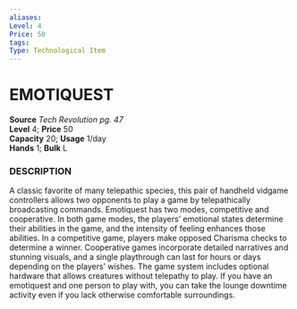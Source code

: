 ```yaml
---
aliases: 
Level: 4
Price: 50
tags: 
Type: Technological Item
---
```

# EMOTIQUEST


**Source** _Tech Revolution pg. 47_  
**Level** 4; **Price** 50  
**Capacity** 20; **Usage** 1/day  
**Hands** 1; **Bulk** L

### DESCRIPTION

A classic favorite of many telepathic species, this pair of handheld vidgame controllers allows two opponents to play a game by telepathically broadcasting commands. Emotiquest has two modes, competitive and cooperative. In both game modes, the players’ emotional states determine their abilities in the game, and the intensity of feeling enhances those abilities. In a competitive game, players make opposed Charisma checks to determine a winner. Cooperative games incorporate detailed narratives and stunning visuals, and a single playthrough can last for hours or days depending on the players’ wishes. The game system includes optional hardware that allows creatures without telepathy to play. If you have an emotiquest and one person to play with, you can take the lounge downtime activity even if you lack otherwise comfortable surroundings.